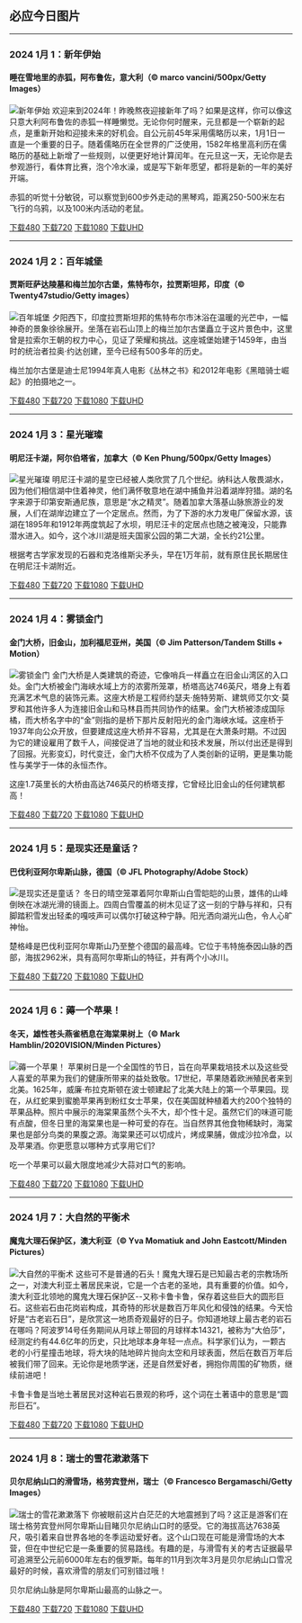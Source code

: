 ## 必应今日图片

---
### 2024 1月 1：新年伊始
#### 睡在雪地里的赤狐，阿布鲁佐，意大利（© marco vancini/500px/Getty Images）
![新年伊始](https://cn.bing.com/th?id=OHR.SleepingFox_ZH-CN2622967726_800x480.jpg&rf=LaDigue_800x480.jpg "新年伊始")
欢迎来到2024年！昨晚熬夜迎接新年了吗？如果是这样，你可以像这只意大利阿布鲁佐的赤狐一样睡懒觉。无论你何时醒来，元旦都是一个崭新的起点，是重新开始和迎接未来的好机会。自公元前45年采用儒略历以来，1月1日一直是一个重要的日子。随着儒略历在全世界的广泛使用，1582年格里高利历在儒略历的基础上新增了一些规则，以便更好地计算闰年。在元旦这一天，无论你是去参观游行，看体育比赛，泡个冷水澡，或是写下新年愿望，都将是新的一年的美好开端。

赤狐的听觉十分敏锐，可以察觉到600步外走动的黑琴鸡，距离250-500米左右飞行的乌鸦，以及100米内活动的老鼠。

[下载480](https://cn.bing.com/th?id=OHR.SleepingFox_ZH-CN2622967726_800x480.jpg&rf=LaDigue_800x480.jpg "睡在雪地里的赤狐，阿布鲁佐，意大利")
[下载720](https://cn.bing.com/th?id=OHR.SleepingFox_ZH-CN2622967726_1024x768.jpg&rf=LaDigue_1024x768.jpg "睡在雪地里的赤狐，阿布鲁佐，意大利")
[下载1080](https://cn.bing.com/th?id=OHR.SleepingFox_ZH-CN2622967726_1920x1080.jpg&rf=LaDigue_1920x1080.jpg "睡在雪地里的赤狐，阿布鲁佐，意大利")
[下载UHD](https://cn.bing.com/th?id=OHR.SleepingFox_ZH-CN2622967726_UHD.jpg&rf=LaDigue_UHD.jpg "睡在雪地里的赤狐，阿布鲁佐，意大利")


---
### 2024 1月 2：百年城堡
#### 贾斯旺萨达陵墓和梅兰加尔古堡，焦特布尔，拉贾斯坦邦，印度（© Twenty47studio/Getty images）
![百年城堡](https://cn.bing.com/th?id=OHR.MehrangarhJodhpur_ZH-CN2855490711_800x480.jpg&rf=LaDigue_800x480.jpg "百年城堡")
夕阳西下，印度拉贾斯坦邦的焦特布尔市沐浴在温暖的光芒中，一幅神奇的景象徐徐展开。坐落在岩石山顶上的梅兰加尔古堡矗立于这片景色中，这里曾是拉索尔王朝的权力中心，见证了荣耀和挑战。这座城堡始建于1459年，由当时的统治者拉奥·约达创建，至今已经有500多年的历史。

梅兰加尔古堡是迪士尼1994年真人电影《丛林之书》和2012年电影《黑暗骑士崛起》的拍摄地之一。

[下载480](https://cn.bing.com/th?id=OHR.MehrangarhJodhpur_ZH-CN2855490711_800x480.jpg&rf=LaDigue_800x480.jpg "贾斯旺萨达陵墓和梅兰加尔古堡，焦特布尔，拉贾斯坦邦，印度")
[下载720](https://cn.bing.com/th?id=OHR.MehrangarhJodhpur_ZH-CN2855490711_1024x768.jpg&rf=LaDigue_1024x768.jpg "贾斯旺萨达陵墓和梅兰加尔古堡，焦特布尔，拉贾斯坦邦，印度")
[下载1080](https://cn.bing.com/th?id=OHR.MehrangarhJodhpur_ZH-CN2855490711_1920x1080.jpg&rf=LaDigue_1920x1080.jpg "贾斯旺萨达陵墓和梅兰加尔古堡，焦特布尔，拉贾斯坦邦，印度")
[下载UHD](https://cn.bing.com/th?id=OHR.MehrangarhJodhpur_ZH-CN2855490711_UHD.jpg&rf=LaDigue_UHD.jpg "贾斯旺萨达陵墓和梅兰加尔古堡，焦特布尔，拉贾斯坦邦，印度")


---
### 2024 1月 3：星光璀璨
#### 明尼汪卡湖，阿尔伯塔省，加拿大（© Ken Phung/500px/Getty Images）
![星光璀璨](https://cn.bing.com/th?id=OHR.MinnewankaLake_ZH-CN3020982568_800x480.jpg&rf=LaDigue_800x480.jpg "星光璀璨")
明尼汪卡湖的星空已经被人类欣赏了几个世纪。纳科达人敬畏湖水，因为他们相信湖中住着神灵，他们满怀敬意地在湖中捕鱼并沿着湖岸狩猎。湖的名字来源于印第安斯通尼族，意思是“水之精灵”。随着加拿大落基山脉旅游业的发展，人们在湖岸边建立了一个定居点。然而，为了下游的水力发电厂保留水源，该湖在1895年和1912年两度筑起了水坝，明尼汪卡的定居点也随之被淹没，只能靠潜水进入。如今，这个冰川湖是班夫国家公园的第二大湖，全长约21公里。

根据考古学家发现的石器和克洛维斯尖矛头，早在1万年前，就有原住民长期居住在明尼汪卡湖附近。

[下载480](https://cn.bing.com/th?id=OHR.MinnewankaLake_ZH-CN3020982568_800x480.jpg&rf=LaDigue_800x480.jpg "明尼汪卡湖，阿尔伯塔省，加拿大")
[下载720](https://cn.bing.com/th?id=OHR.MinnewankaLake_ZH-CN3020982568_1024x768.jpg&rf=LaDigue_1024x768.jpg "明尼汪卡湖，阿尔伯塔省，加拿大")
[下载1080](https://cn.bing.com/th?id=OHR.MinnewankaLake_ZH-CN3020982568_1920x1080.jpg&rf=LaDigue_1920x1080.jpg "明尼汪卡湖，阿尔伯塔省，加拿大")
[下载UHD](https://cn.bing.com/th?id=OHR.MinnewankaLake_ZH-CN3020982568_UHD.jpg&rf=LaDigue_UHD.jpg "明尼汪卡湖，阿尔伯塔省，加拿大")


---
### 2024 1月 4：雾锁金门
#### 金门大桥，旧金山，加利福尼亚州，美国（© Jim Patterson/Tandem Stills + Motion）
![雾锁金门](https://cn.bing.com/th?id=OHR.GoldenGateLight_ZH-CN3874822904_800x480.jpg&rf=LaDigue_800x480.jpg "雾锁金门")
金门大桥是人类建筑的奇迹，它像哨兵一样矗立在旧金山湾区的入口处。金门大桥被金门海峡水域上方的浓雾所笼罩，桥塔高达746英尺，塔身上有着充满艺术气息的装饰元素。这座大桥是工程师约瑟夫·施特劳斯、建筑师艾尔文·莫罗和其他许多人为连接旧金山和马林县而共同协作的结果。金门大桥被漆成国际橘，而大桥名字中的“金”则指的是桥下那片反射阳光的金门海峡水域。这座桥于1937年向公众开放，但要建成这座大桥并不容易，尤其是在大萧条时期。不过因为它的建设雇用了数千人，间接促进了当地的就业和技术发展，所以付出还是得到了回报。光影变幻，时代变迁，金门大桥不仅成为了人类创新的证明，更是集功能性与美学于一体的永恒杰作。

这座1.7英里长的大桥由高达746英尺的桥塔支撑，它曾经比旧金山的任何建筑都高！

[下载480](https://cn.bing.com/th?id=OHR.GoldenGateLight_ZH-CN3874822904_800x480.jpg&rf=LaDigue_800x480.jpg "金门大桥，旧金山，加利福尼亚州，美国")
[下载720](https://cn.bing.com/th?id=OHR.GoldenGateLight_ZH-CN3874822904_1024x768.jpg&rf=LaDigue_1024x768.jpg "金门大桥，旧金山，加利福尼亚州，美国")
[下载1080](https://cn.bing.com/th?id=OHR.GoldenGateLight_ZH-CN3874822904_1920x1080.jpg&rf=LaDigue_1920x1080.jpg "金门大桥，旧金山，加利福尼亚州，美国")
[下载UHD](https://cn.bing.com/th?id=OHR.GoldenGateLight_ZH-CN3874822904_UHD.jpg&rf=LaDigue_UHD.jpg "金门大桥，旧金山，加利福尼亚州，美国")


---
### 2024 1月 5：是现实还是童话？
#### 巴伐利亚阿尔卑斯山脉，德国（© JFL Photography/Adobe Stock）
![是现实还是童话？](https://cn.bing.com/th?id=OHR.AlpsReflecting_ZH-CN4036320440_800x480.jpg&rf=LaDigue_800x480.jpg "是现实还是童话？")
冬日的晴空笼罩着阿尔卑斯山白雪皑皑的山景，雄伟的山峰倒映在冰湖光滑的镜面上。四周白雪覆盖的树木见证了这一刻的宁静与祥和，只有脚踏积雪发出轻柔的嘎吱声可以偶尔打破这种宁静。阳光洒向湖光山色，令人心旷神怡。

楚格峰是巴伐利亚阿尔卑斯山乃至整个德国的最高峰。它位于韦特施泰因山脉的西部，海拔2962米，具有高阿尔卑斯山的特征，并有两个小冰川。

[下载480](https://cn.bing.com/th?id=OHR.AlpsReflecting_ZH-CN4036320440_800x480.jpg&rf=LaDigue_800x480.jpg "巴伐利亚阿尔卑斯山脉，德国")
[下载720](https://cn.bing.com/th?id=OHR.AlpsReflecting_ZH-CN4036320440_1024x768.jpg&rf=LaDigue_1024x768.jpg "巴伐利亚阿尔卑斯山脉，德国")
[下载1080](https://cn.bing.com/th?id=OHR.AlpsReflecting_ZH-CN4036320440_1920x1080.jpg&rf=LaDigue_1920x1080.jpg "巴伐利亚阿尔卑斯山脉，德国")
[下载UHD](https://cn.bing.com/th?id=OHR.AlpsReflecting_ZH-CN4036320440_UHD.jpg&rf=LaDigue_UHD.jpg "巴伐利亚阿尔卑斯山脉，德国")


---
### 2024 1月 6：薅一个苹果！
#### 冬天，雄性苍头燕雀栖息在海棠果树上（© Mark Hamblin/2020VISION/Minden Pictures）
![薅一个苹果！](https://cn.bing.com/th?id=OHR.CrabappleChaffinch_ZH-CN4458529756_800x480.jpg&rf=LaDigue_800x480.jpg "薅一个苹果！")
苹果树日是一个全国性的节日，旨在向苹果栽培技术以及这些受人喜爱的苹果为我们的健康所带来的益处致敬。17世纪，苹果随着欧洲殖民者来到北美。1625年，威廉·布拉克斯顿在波士顿建起了北美大陆上的第一个苹果园。现在，从红蛇果到蜜脆苹果再到粉红女士苹果，仅在美国就种植着大约200个独特的苹果品种。照片中展示的海棠果虽然个头不大，却个性十足。虽然它们的味道可能有点酸，但冬日里的海棠果也是一种可爱的存在。当自然界其他食物稀缺时，海棠果也是部分鸟类的果腹之源。海棠果还可以切成片，烤成果脯，做成沙拉冷盘，以及苹果酒。你更愿意以哪种方式享用它们?

吃一个苹果可以最大限度地减少大蒜对口气的影响。

[下载480](https://cn.bing.com/th?id=OHR.CrabappleChaffinch_ZH-CN4458529756_800x480.jpg&rf=LaDigue_800x480.jpg "冬天，雄性苍头燕雀栖息在海棠果树上")
[下载720](https://cn.bing.com/th?id=OHR.CrabappleChaffinch_ZH-CN4458529756_1024x768.jpg&rf=LaDigue_1024x768.jpg "冬天，雄性苍头燕雀栖息在海棠果树上")
[下载1080](https://cn.bing.com/th?id=OHR.CrabappleChaffinch_ZH-CN4458529756_1920x1080.jpg&rf=LaDigue_1920x1080.jpg "冬天，雄性苍头燕雀栖息在海棠果树上")
[下载UHD](https://cn.bing.com/th?id=OHR.CrabappleChaffinch_ZH-CN4458529756_UHD.jpg&rf=LaDigue_UHD.jpg "冬天，雄性苍头燕雀栖息在海棠果树上")


---
### 2024 1月 7：大自然的平衡术
#### 魔鬼大理石保护区，澳大利亚（© Yva Momatiuk and John Eastcott/Minden Pictures）
![大自然的平衡术](https://cn.bing.com/th?id=OHR.DevilsMarbles_ZH-CN4897809914_800x480.jpg&rf=LaDigue_800x480.jpg "大自然的平衡术")
这些可不是普通的石头！魔鬼大理石是已知最古老的宗教场所之一，对澳大利亚土著居民来说，它是一个古老的圣地，具有重要的价值。如今，澳大利亚北领地的魔鬼大理石保护区--又称卡鲁卡鲁，保存着这些巨大的圆形巨石。这些岩石由花岗岩构成，其奇特的形状是数百万年风化和侵蚀的结果。今天恰好是“古老岩石日”，是欣赏这一地质奇观最好的日子。你知道地球上最古老的岩石在哪吗？阿波罗14号任务期间从月球上带回的月球样本14321，被称为“大伯莎”，经测定约有44.6亿年的历史，只比地球本身年轻一点点。科学家们认为，一颗古老的小行星撞击地球，将大块的陆地碎片抛向太空和月球表面，然后在数百万年后被我们带了回来。无论你是地质学迷，还是自然爱好者，拥抱你周围的矿物质，继续前进吧！

卡鲁卡鲁是当地土著居民对这种岩石景观的称呼，这个词在土著语中的意思是“圆形巨石”。

[下载480](https://cn.bing.com/th?id=OHR.DevilsMarbles_ZH-CN4897809914_800x480.jpg&rf=LaDigue_800x480.jpg "魔鬼大理石保护区，澳大利亚")
[下载720](https://cn.bing.com/th?id=OHR.DevilsMarbles_ZH-CN4897809914_1024x768.jpg&rf=LaDigue_1024x768.jpg "魔鬼大理石保护区，澳大利亚")
[下载1080](https://cn.bing.com/th?id=OHR.DevilsMarbles_ZH-CN4897809914_1920x1080.jpg&rf=LaDigue_1920x1080.jpg "魔鬼大理石保护区，澳大利亚")
[下载UHD](https://cn.bing.com/th?id=OHR.DevilsMarbles_ZH-CN4897809914_UHD.jpg&rf=LaDigue_UHD.jpg "魔鬼大理石保护区，澳大利亚")


---
### 2024 1月 8：瑞士的雪花漱漱落下
#### 贝尔尼纳山口的滑雪场，格劳宾登州，瑞士（© Francesco Bergamaschi/Getty Images）
![瑞士的雪花漱漱落下](https://cn.bing.com/th?id=OHR.BerninaPass_ZH-CN5776010452_800x480.jpg&rf=LaDigue_800x480.jpg "瑞士的雪花漱漱落下")
你被眼前这片白茫茫的大地震撼到了吗？这正是游客们在瑞士格劳宾登州阿尔卑斯山目睹贝尔尼纳山口时的感受。它的海拔高达7638英尺，吸引着来自世界各地的冬季运动爱好者。这个山口现在可能是滑雪场的大本营，但在中世纪它是一条重要的贸易路线。有趣的是，与滑雪有关的考古证据最早可追溯至公元前6000年左右的俄罗斯。每年的11月到次年3月是贝尔尼纳山口雪况最好的时候，喜欢滑雪的朋友们可别错过哦！

贝尔尼纳山脉是阿尔卑斯山最高的山脉之一。

[下载480](https://cn.bing.com/th?id=OHR.BerninaPass_ZH-CN5776010452_800x480.jpg&rf=LaDigue_800x480.jpg "贝尔尼纳山口的滑雪场，格劳宾登州，瑞士")
[下载720](https://cn.bing.com/th?id=OHR.BerninaPass_ZH-CN5776010452_1024x768.jpg&rf=LaDigue_1024x768.jpg "贝尔尼纳山口的滑雪场，格劳宾登州，瑞士")
[下载1080](https://cn.bing.com/th?id=OHR.BerninaPass_ZH-CN5776010452_1920x1080.jpg&rf=LaDigue_1920x1080.jpg "贝尔尼纳山口的滑雪场，格劳宾登州，瑞士")
[下载UHD](https://cn.bing.com/th?id=OHR.BerninaPass_ZH-CN5776010452_UHD.jpg&rf=LaDigue_UHD.jpg "贝尔尼纳山口的滑雪场，格劳宾登州，瑞士")
